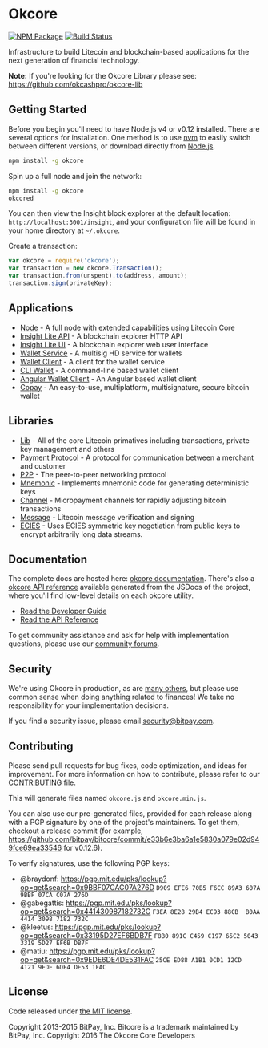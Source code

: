 Okcore
=======

[![NPM Package](https://img.shields.io/npm/v/okcore.svg?style=flat-square)](https://www.npmjs.org/package/okcore)
[![Build Status](https://img.shields.io/travis/okcashpro/okcore.svg?branch=master&style=flat-square)](https://travis-ci.org/okcashpro/okcore)

Infrastructure to build Litecoin and blockchain-based applications for the next generation of financial technology.

**Note:** If you're looking for the Okcore Library please see: https://github.com/okcashpro/okcore-lib

## Getting Started

Before you begin you'll need to have Node.js v4 or v0.12 installed. There are several options for installation. One method is to use [nvm](https://github.com/creationix/nvm) to easily switch between different versions, or download directly from [Node.js](https://nodejs.org/).

```bash
npm install -g okcore
```

Spin up a full node and join the network:

```bash
npm install -g okcore
okcored
```

You can then view the Insight block explorer at the default location: `http://localhost:3001/insight`, and your configuration file will be found in your home directory at `~/.okcore`.

Create a transaction:
```js
var okcore = require('okcore');
var transaction = new okcore.Transaction();
var transaction.from(unspent).to(address, amount);
transaction.sign(privateKey);
```

## Applications

- [Node](https://github.com/okcashpro/okcore-node) - A full node with extended capabilities using Litecoin Core
- [Insight Lite API](https://github.com/okcashpro/insight-ok-api) - A blockchain explorer HTTP API
- [Insight Lite UI](https://github.com/okcashpro/insight-ok-ui) - A blockchain explorer web user interface
- [Wallet Service](https://github.com/bitpay/bitcore-wallet-service) - A multisig HD service for wallets
- [Wallet Client](https://github.com/bitpay/bitcore-wallet-client) - A client for the wallet service
- [CLI Wallet](https://github.com/bitpay/bitcore-wallet) - A command-line based wallet client
- [Angular Wallet Client](https://github.com/bitpay/angular-bitcore-wallet-client) - An Angular based wallet client
- [Copay](https://github.com/bitpay/copay) - An easy-to-use, multiplatform, multisignature, secure bitcoin wallet

## Libraries

- [Lib](https://github.com/okcashpro/okcore-lib) - All of the core Litecoin primatives including transactions, private key management and others
- [Payment Protocol](https://github.com/bitpay/bitcore-payment-protocol) - A protocol for communication between a merchant and customer
- [P2P](https://github.com/okcashpro/okcore-p2p) - The peer-to-peer networking protocol
- [Mnemonic](https://github.com/bitpay/bitcore-mnemonic) - Implements mnemonic code for generating deterministic keys
- [Channel](https://github.com/bitpay/bitcore-channel) - Micropayment channels for rapidly adjusting bitcoin transactions
- [Message](https://github.com/okcashpro/okcore-message) - Litecoin message verification and signing
- [ECIES](https://github.com/bitpay/bitcore-ecies) - Uses ECIES symmetric key negotiation from public keys to encrypt arbitrarily long data streams.

## Documentation

The complete docs are hosted here: [okcore documentation](http://okcore.io/guide/). There's also a [okcore API reference](http://okcore.io/api/) available generated from the JSDocs of the project, where you'll find low-level details on each okcore utility.

- [Read the Developer Guide](http://okcore.io/guide/)
- [Read the API Reference](http://okcore.io/api/)

To get community assistance and ask for help with implementation questions, please use our [community forums](http://bitpaylabs.com/c/bitcore).

## Security

We're using Okcore in production, as are [many others](http://okcore.io#projects), but please use common sense when doing anything related to finances! We take no responsibility for your implementation decisions.

If you find a security issue, please email security@bitpay.com.

## Contributing

Please send pull requests for bug fixes, code optimization, and ideas for improvement. For more information on how to contribute, please refer to our [CONTRIBUTING](https://github.com/okcashpro/okcore/blob/master/CONTRIBUTING.md) file.

This will generate files named `okcore.js` and `okcore.min.js`.

You can also use our pre-generated files, provided for each release along with a PGP signature by one of the project's maintainers. To get them, checkout a release commit (for example, https://github.com/bitpay/bitcore/commit/e33b6e3ba6a1e5830a079e02d949fce69ea33546 for v0.12.6).

To verify signatures, use the following PGP keys:
- @braydonf: https://pgp.mit.edu/pks/lookup?op=get&search=0x9BBF07CAC07A276D `D909 EFE6 70B5 F6CC 89A3 607A 9BBF 07CA C07A 276D`
- @gabegattis: https://pgp.mit.edu/pks/lookup?op=get&search=0x441430987182732C `F3EA 8E28 29B4 EC93 88CB  B0AA 4414 3098 7182 732C`
- @kleetus: https://pgp.mit.edu/pks/lookup?op=get&search=0x33195D27EF6BDB7F `F8B0 891C C459 C197 65C2 5043 3319 5D27 EF6B DB7F`
- @matiu: https://pgp.mit.edu/pks/lookup?op=get&search=0x9EDE6DE4DE531FAC `25CE ED88 A1B1 0CD1 12CD  4121 9EDE 6DE4 DE53 1FAC`

## License

Code released under [the MIT license](https://github.com/okcashpro/okcore/blob/master/LICENSE).

Copyright 2013-2015 BitPay, Inc. Bitcore is a trademark maintained by BitPay, Inc.
Copyright 2016 The Okcore Core Developers
